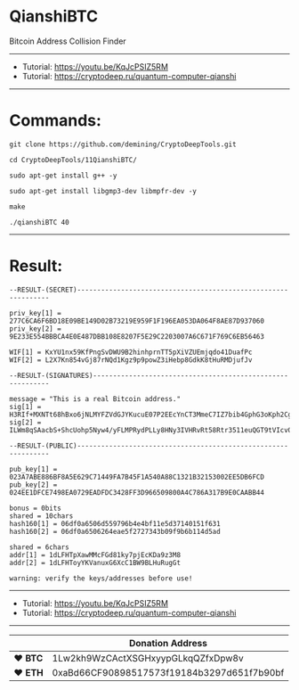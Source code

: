 # QianshiBTC

Bitcoin Address Collision Finder 



---

* Tutorial: https://youtu.be/KqJcPSIZ5RM
* Tutorial: https://cryptodeep.ru/quantum-computer-qianshi

---

# Commands:

    git clone https://github.com/demining/CryptoDeepTools.git

    cd CryptoDeepTools/11QianshiBTC/
    
    sudo apt-get install g++ -y
    
    sudo apt-get install libgmp3-dev libmpfr-dev -y
    
    make
    
    ./qianshiBTC 40
    

    
---

# Result:

    --RESULT-(SECRET)---------------------------------------------------------------

    priv_key[1] = 277C6CA6F6BD18E09BE149D02B73219E959F1F196EA053DA064F8AE87D937060
    priv_key[2] = 9E233E554BBBCA4E0E487DBB108E8207F5E29C2203007A6C671F769C6EB56463

    WIF[1] = KxYU1nx59KfPngSvDWU9B2hinhprnTT5pXiVZUEmjqdo41DuafPc
    WIF[2] = L2X7Kn854vGj87rNQd1Kgz9p9powZ3iHebp8GdkK8tHuRMDjufJv

    --RESULT-(SIGNATURES)-----------------------------------------------------------

    message = "This is a real Bitcoin address."
    sig[1] = H3RIf+MXNTt68hBxo6jNLMYFZVdGJYKucuE07P2EEcYnCT3MmeC7IZ7bib4GphG3oKph2Cg/t1KIoJShT1uLOfo=
    sig[2] = ILWm8qSAacbS+ShcUohp5Nyw4/yFLMPRydPLLy8HNy3IVHRvRt58Rtr3511euQGT9tVIcv0QhetqydrB0txUxu8=

    --RESULT-(PUBLIC)---------------------------------------------------------------

    pub_key[1] = 023A7ABE886BF8A5E629C71449FA7B45F1A540A88C1321B32153002EE5DB6FCD
    pub_key[2] = 024EE1DFCE7498EA0729EADFDC3428FF3D966509800A4C786A317B9E0CAABB44

    bonus = 0bits
    shared = 10chars
    hash160[1] = 06df0a6506d559796b4e4bf11e5d37140151f631
    hash160[2] = 06df0a6506264eae5f2727343b09f9b6b114d5ad

    shared = 6chars
    addr[1] = 1dLFHTpXawMMcFGd81ky7pjEcKDa9z3M8
    addr[2] = 1dLFHToyYKVanuxG6XcC1BW9BLHuRugGt

    warning: verify the keys/addresses before use!



---



* Tutorial: https://youtu.be/KqJcPSIZ5RM
* Tutorial: https://cryptodeep.ru/quantum-computer-qianshi



---



|  | Donation Address |
| --- | --- |
| ♥ __BTC__ | 1Lw2kh9WzCActXSGHxyypGLkqQZfxDpw8v |
| ♥ __ETH__ | 0xaBd66CF90898517573f19184b3297d651f7b90bf |
